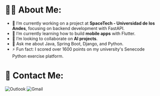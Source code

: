 
# 👩‍💻 About Me:
- 🔭 I’m currently working on a project at **SpaceTech - Universidad de los Andes**, focusing on backend development with FastAPI.
- 🌱 I’m currently learning how to build **mobile apps** with Flutter.
- 👯 I’m looking to collaborate on **AI projects**.
- 💬 Ask me about Java, Spring Boot, Django, and Python.
- ⚡ Fun fact: I scored over 1600 points on my university's Senecode Python exercise platform.

# 📲 Contact Me:
![Outlook](https://img.shields.io/badge/Microsoft_Outlook-0078D4?style=for-the-badge&logo=microsoft-outlook&logoColor=white) ![Gmail](https://img.shields.io/badge/Gmail-D14836?style=for-the-badge&logo=gmail&logoColor=white)
